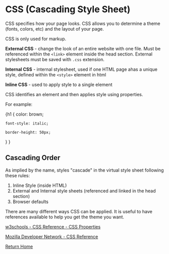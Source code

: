 # CSS (Cascading Style Sheet)

CSS specifies how your page looks. CSS allows you to determine a theme (fonts, colors, etc) and the layout of your page.

CSS is only used for markup.

**External CSS** - change the look of an entire website with one file. Must be referenced within the `<link>` element inside the head section. External stylesheets must be saved with `.css` extension. 

**Internal CSS** - internal stylesheet, used if one HTML page ahas a unique style, defined within the `<style>` element in html

**Inline CSS** - used to apply style to a single element

CSS identifies an element and then applies style using properties.

For example:

{h1 {
    color: brown;

    font-style: italic;

    border-height: 50px;
} }

## Cascading Order

As implied by the name,  styles "cascade" in the virtual style sheet following these rules:

1. Inline Style (inside HTML)
2. External and Internal style sheets (referenced and linked in the head section)
3. Browser defaults

There are many different ways CSS can be applied. It is useful to have references available to help you get the theme you want. 

[w3schools - CSS Reference -  CSS Properties](https://www.w3schools.com/cssref/default.asp)

[Mozilla Developer Network - CSS Reference](https://developer.mozilla.org/en-US/docs/Web/CSS/Reference)

[Return Home](README.md)
